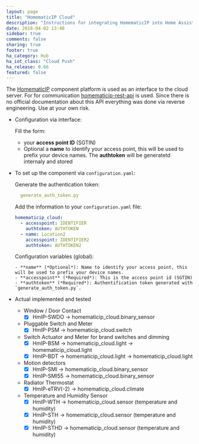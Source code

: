 ```yaml
---
layout: page
title: "HomematicIP Cloud"
description: "Instructions for integrating HomematicIP into Home Assistant."
date: 2018-04-02 13:40
sidebar: true
comments: false
sharing: true
footer: true
ha_category: Hub
ha_iot_class: "Cloud Push"
ha_release: 0.66
featured: false
---
```


The [HomematicIP](http://www.homematic-ip.com) component platform is used as an interface to the cloud server.
For for communication [homematicip-rest-api](https://github.com/coreGreenberet/homematicip-rest-api) is used. Since there is no official documentation about this API everything was done via reverse engineering. Use at your own risk.

* Configuration via interface:
  
  Fill the form:
    - your **access point ID** (SGTIN)
    - Optional a **name** to identify your access point, this will be used to prefix your device names.
  The **authtoken** will be generatetd internaly and stored


* To set up the component via `configuration.yaml`:

  Generate the authentication token:
    ```yaml
      generate_auth_token.py
    ```

  Add the information to your `configuration.yaml` file:
    ```yaml
    homematicip_cloud:
      - accesspoint: IDENTIFIER
        authtoken: AUTHTOKEN
      - name: Location2
        accesspoint: IDENTIFIER2
        authtoken: AUTHTOKEN2   
    ```

    Configuration variables (global):

      - **name** (*Optional*): Name to identify your access point, this will be used to prefix your device names.
      - **accesspoint** (*Required*): This is the access point id (SGTIN)
      - **authtoken** (*Required*): Authentification token generated with `generate_auth_token.py`.

* Actual implemented and tested

  - Window / Door Contact
    - [x] HmIP-SWDO -> homematicip_cloud.binary_sensor

  - Pluggable Switch and Meter
    - [x] HmIP-PSM -> homematicip_cloud.switch

  - Switch Actuator and Meter for brand switches and dimming
    - [x] HmIP-BSM -> homematicip_cloud.light -> homematicip_cloud.light
    - [x] HmIP-BDT -> homematicip_cloud.light -> homematicip_cloud.light

  - Motion detectors
    - [x] HmIP-SMI -> homematicip_cloud.binary_sensor
    - [x] HmIP-SMI55 -> homematicip_cloud.binary_sensor

  - Radiator Thermostat
    - [x] HmIP-eTRV(-2) -> homematicip_cloud.climate
 
  - Temperature and Humidity Sensor
    - [x] HmIP-WTH -> homematicip_cloud.sensor (temperature and humidity)
    - [x] HmIP-STH -> homematicip_cloud.sensor (temperature and humidity)
    - [x] HmIP-STHD -> homematicip_cloud.sensor (temperature and humidity)
